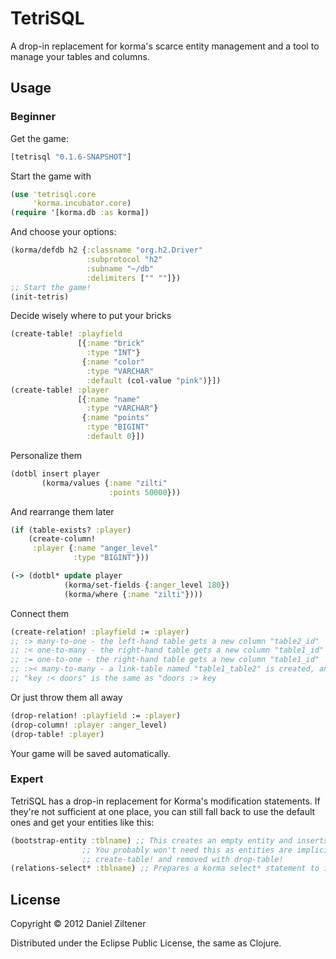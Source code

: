# TetriSQL

A drop-in replacement for korma's scarce entity management and a tool to manage your tables and columns.

## Usage

### Beginner
Get the game:
```clojure
[tetrisql "0.1.6-SNAPSHOT"]
```

Start the game with
```clojure
(use 'tetrisql.core
     'korma.incubator.core)
(require '[korma.db :as korma])
```
And choose your options:
```clojure
(korma/defdb h2 {:classname "org.h2.Driver"
                 :subprotocol "h2"
                 :subname "~/db"
                 :delimiters ["" ""]})
;; Start the game!
(init-tetris)
```
Decide wisely where to put your bricks
```clojure
(create-table! :playfield
               [{:name "brick"
                 :type "INT"}
                {:name "color"
                 :type "VARCHAR"
                 :default (col-value "pink")}])
(create-table! :player
               [{:name "name"
                 :type "VARCHAR"}
                {:name "points"
                 :type "BIGINT"
                 :default 0}])
```
Personalize them
```clojure
(dotbl insert player
       (korma/values {:name "zilti"
                      :points 50000}))
```

And rearrange them later
```clojure
(if (table-exists? :player)
    (create-column!
     :player {:name "anger_level"
              :type "BIGINT"}))

(-> (dotbl* update player
            (korma/set-fields {:anger_level 180})
            (korma/where {:name "zilti"})))
```
Connect them
```clojure
(create-relation! :playfield := :player)
;; :> many-to-one - the left-hand table gets a new column "table2_id"
;; :< one-to-many - the right-hand table gets a new column "table1_id"
;; := one-to-one - the right-hand table gets a new column "table1_id"
;; :>< many-to-many - a link-table named "table1_table2" is created, and both tables get a new column.
;; "key :< doors" is the same as "doors :> key
```
Or just throw them all away
```clojure
(drop-relation! :playfield := :player)
(drop-column! :player :anger_level)
(drop-table! :player)
```

Your game will be saved automatically.

### Expert
TetriSQL has a drop-in replacement for Korma's modification statements.
If they're not sufficient at one place, you can still fall back to use the default ones and get your entities like this:
```clojure
(bootstrap-entity :tblname) ;; This creates an empty entity and inserts it into TetriSQL's config.
		  	    ;; You probably won't need this as entities are implicitly created with
			    ;; create-table! and removed with drop-table!
(relations-select* :tblname) ;; Prepares a korma select* statement to include all relations.
```

## License

Copyright © 2012 Daniel Ziltener

Distributed under the Eclipse Public License, the same as Clojure.
